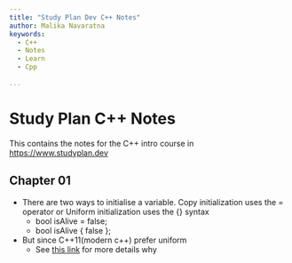 ```yaml
---
title: "Study Plan Dev C++ Notes"
author: Malika Navaratna
keywords:
  - C++
  - Notes 
  - Learn
  - Cpp

...
```

# Study Plan C++ Notes
This contains the notes for the C++ intro course in https://www.studyplan.dev

## Chapter 01

- There are two ways to initialise a variable. Copy initialization uses the = operator or Uniform initialization uses the {} syntax
  - bool isAlive = false;
  - bool isAlive { false }; 
- But since C++11(modern c++) prefer uniform
  - See [this link](https://ianyepan.github.io/posts/cpp-uniform-initialization/) for more details why


